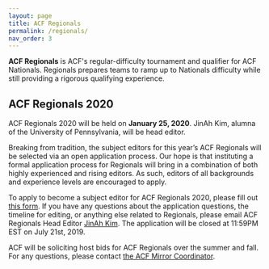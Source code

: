 ```yaml
---
layout: page
title: ACF Regionals
permalink: /regionals/
nav_order: 3
---
```


**ACF Regionals** is ACF's regular-difficulty tournament and qualifier for ACF Nationals. Regionals prepares teams to ramp up to Nationals difficulty while still providing a rigorous qualifying experience.


## ACF Regionals 2020
ACF Regionals 2020 will be held on **January 25, 2020**. JinAh Kim, alumna of the University of Pennsylvania, will be head editor.

Breaking from tradition, the subject editors for this year’s ACF Regionals will be selected via an open application process. Our hope is that instituting a formal application process for Regionals will bring in a combination of both highly experienced and rising editors. As such, editors of all backgrounds and experience levels are encouraged to apply. 

To apply to become a subject editor for ACF Regionals 2020, please fill out [this form](https://docs.google.com/forms/d/e/1FAIpQLSe9OC1LGMq34MRERWBhhzjRSckMgksQAx9MQJcSVCRhkWxVGw/viewform). If you have any questions about the application questions, the timeline for editing, or anything else related to Regionals, please email ACF Regionals Head Editor [JinAh Kim](mailto:jinah.kim.11@gmail.com). The application will be closed at 11:59PM EST on July 21st, 2019.

ACF will be soliciting host bids for ACF Regionals over the summer and fall. For any questions, please contact [the ACF Mirror Coordinator](mailto:hosting@acf-quizbowl.com).

